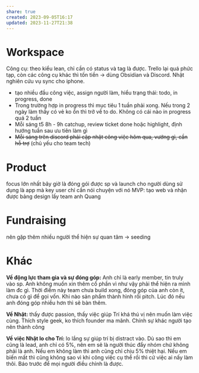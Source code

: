 ```yaml
---
share: true
created: 2023-09-05T16:17
updated: 2023-11-27T21:38
---
```

# Workspace
Công cụ: theo kiểu lean, chỉ cần có status và tag là được. Trello lại quá phức tạp, còn các công cụ khác thì tốn tiền → dùng Obsidian và Discord. Nhật nghiên cứu vụ sync cho iphone.

- tạo nhiều đầu công việc, assign người làm, hiểu trạng thái: todo, in progress, done
- Trong trường hợp in progress thì mục tiêu 1 tuần phải xong. Nếu trong 2 ngày làm thấy có vẻ ko ổn thì trở về to do. Không có cái nào in progress quá 2 tuần
- Mỗi sáng t5 8h - 9h catchup, review ticket done hoặc highlight, định hướng tuần sau ưu tiên làm gì
- ~~Mỗi sáng trên discord phải cập nhật công việc hôm qua, vướng gì, cần hỗ trợ~~ (chủ yếu cho team tech) 

# Product 
focus lớn nhất bây giờ là đóng gói được sp và launch cho người dùng sử dụng là app mà key user chỉ cần nói chuyện với nó
MVP: tạo web và nhận được bảng
design lấy team anh Quang

# Fundraising
nên gặp thêm nhiều người thể hiện sự quan tâm
→ seeding

# Khác
**Về động lực tham gia và sự đóng góp:** Anh chỉ là early member, tin truly vào sp. Anh không muốn xin thêm cổ phần vì như vậy phải thể hiện ra mình làm đc gì. Thời điểm này team chưa build xong, đóng góp của anh còn ít, chưa có gì để gọi vốn. Khi nào sản phẩm thành hình rồi pitch. Lúc đó nếu anh đóng góp nhiều hơn thì sẽ bàn thêm. 

**Về Nhật:** thấy được passion, thấy việc giúp Trí khá thú vị nên muốn làm việc cùng. Thích style geek, ko thích founder ma mãnh. Chính sự khác người tạo nên thành công

**Về việc Nhật lo cho Trí:** lo lắng sự giúp trí bị distract vào. Dù sao thì em cũng là lead, anh chỉ có 5%, nên em sẽ là người thúc đẩy nhóm chứ không phải là anh. Nếu em không làm thì anh cũng chỉ chịu 5% thiệt hại.
Nếu em biến mất thì cũng không sao vì khi công việc cụ thể rồi thì cứ việc ai nấy làm thôi. Báo trước để mọi người điều chỉnh là được.